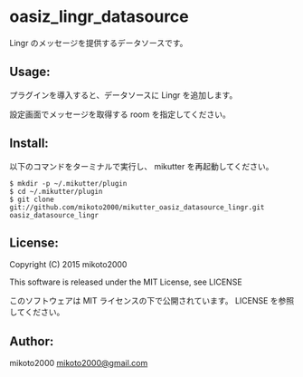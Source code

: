 oasiz_lingr_datasource
======================

Lingr のメッセージを提供するデータソースです。


Usage:
------

プラグインを導入すると、データソースに Lingr を追加します。

設定画面でメッセージを取得する room を指定してください。


Install:
--------

以下のコマンドをターミナルで実行し、 mikutter を再起動してください。

~~~ { .sh }
$ mkdir -p ~/.mikutter/plugin
$ cd ~/.mikutter/plugin
$ git clone git://github.com/mikoto2000/mikutter_oasiz_datasource_lingr.git oasiz_datasource_lingr
~~~


License:
--------

Copyright (C) 2015 mikoto2000

This software is released under the MIT License, see LICENSE

このソフトウェアは MIT ライセンスの下で公開されています。 LICENSE を参照してください。


Author:
-------

mikoto2000 <mikoto2000@gmail.com>
